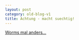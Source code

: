 ```yaml
---
layout: post
category: old-blog-v1
title: Achtung - macht suechtig!
---
```


[Worms mal anders...](http://www.liquidcode.org/worm.html)
